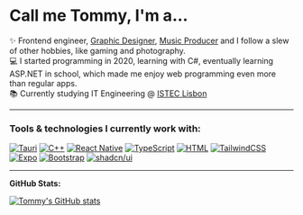 # Call me Tommy, I'm a...

 <!-- About section -->

✨ Frontend engineer, [Graphic Designer](https://behance.com/tomsgil2), [Music Producer](https://linktr.ee/teenagepowder) and I follow a slew of other hobbies, like gaming and photography.<br>
💻 I started programming in 2020, learning with C#, eventually learning ASP.NET in school, which made me enjoy
web programming even more than regular apps. <br>
📚 Currently studying IT Engineering @ [ISTEC Lisbon](https://istec.pt)

---
### Tools & technologies I currently work with:
<p>
 
  [![Tauri](https://img.shields.io/badge/Tauri-24C8D8?logo=tauri&logoColor=fff)](#)
  [![C++](https://img.shields.io/badge/C++-%2300599C.svg?logo=c%2B%2B&logoColor=white)](#)
  [![React Native](https://img.shields.io/badge/React_Native-%2320232a.svg?logo=react&logoColor=%2361DAFB)](#)
  [![TypeScript](https://img.shields.io/badge/TypeScript-3178C6?logo=typescript&logoColor=fff)](#)
  [![HTML](https://img.shields.io/badge/HTML-%23E34F26.svg?logo=html5&logoColor=white)](#)
  [![TailwindCSS](https://img.shields.io/badge/Tailwind%20CSS-%2338B2AC.svg?logo=tailwind-css&logoColor=white)](#)
  [![Expo](https://img.shields.io/badge/Expo-000020?logo=expo&logoColor=fff)](#)
  [![Bootstrap](https://img.shields.io/badge/Bootstrap-7952B3?logo=bootstrap&logoColor=fff)](#)
  [![shadcn/ui](https://img.shields.io/badge/shadcn%2Fui-000?logo=shadcnui&logoColor=fff)](#)
  
</p>

---

**GitHub Stats:**

[![Tommy's GitHub stats](https://github-readme-stats.vercel.app/api?username=tlongle&show_icons=true&theme=cobalt)](https://github.com/anuraghazra/github-readme-stats)

